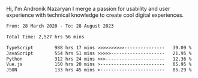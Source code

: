 Hi, I'm Andronik Nazaryan
I merge a passion for usability and user experience with technical knowledge to create cool digital experiences.


<!--START_SECTION:waka-->

```txt
From: 28 March 2020 - To: 28 August 2023

Total Time: 2,527 hrs 56 mins

TypeScript        988 hrs 17 mins >>>>>>>>>>---------------   39.09 %
JavaScript        554 hrs 51 mins >>>>>--------------------   21.95 %
Python            312 hrs 24 mins >>>----------------------   12.36 %
Vue.js            150 hrs 20 mins >------------------------   05.95 %
JSON              133 hrs 45 mins >------------------------   05.29 %
```

<!--END_SECTION:waka-->
